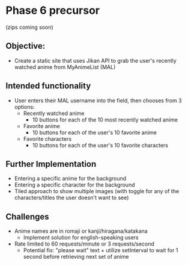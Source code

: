 # Phase 6 precursor
(zips coming soon)

## **Objective:**
- Create a static site that uses Jikan API to grab the user's recently watched anime from MyAnimeList (MAL)

## **Intended functionality**
- User enters their MAL username into the field, then chooses from 3 options:
   - Recently watched anime
      - 10 buttons for each of the 10 most recently watched anime
   - Favorite anime
      - 10 buttons for each of the user's 10 favorite anime
   - Favorite characters
      - 10 buttons for each of the user's 10 favorite characters

## **Further Implementation**
- Entering a specific anime for the background
- Entering a specific character for the background
- Tiled approach to show multiple images (with toggle for any of the characters/titles the user doesn't want to see)

## **Challenges**
- Anime names are in romaji or kanji/hiragana/katakana
   - Implement solution for english-speaking users
- Rate limited to 60 requests/minute or 3 requests/second
   - Potential fix: "please wait" text + utilize setInterval to wait for 1 second before retrieving next set of anime